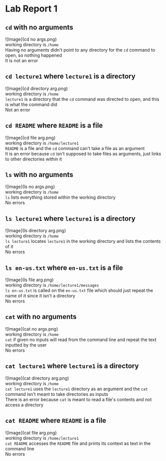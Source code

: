 # Lab Report 1
## `cd` with no arguments
![Image](cd no args.png)<br>
working directory is `/home`<br>
Having no arguments didn't point to any directory for the `cd` command to open, so nothing happened<br>
It is not an error<br>

## `cd lecture1` where `lecture1` is a directory
![Image](cd directory arg.png)<br>
working directory is `/home`<br>
`lecture1` is a directory that the `cd` command was directed to open, and this is what the command did<br>
Not an error<br>

## `cd README` where `README` is a file
![Image](cd file arg.png)<br>
working directory is `/home/lecture1`<br>
`README` is a file and the `cd` command can't take a file as an argument<br>
It is an error because `cd` isn't supposed to take files as arguments, just links to other directories within it<br>

## `ls` with no arguments
![Image](ls no args.png)<br>
working directory is `/home`<br>
`ls` lists everything stored within the working directory<br>
No errors<br>

## `ls lecture1` where `lecture1` is a directory
![Image](ls directory arg.png)<br>
working directory is `/home`<br>
`ls lecture1` locates `lecture1` in the working directory and lists the contents of it<br>
No errors<br>

## `ls en-us.txt` where `en-us.txt` is a file
![Image](ls file arg.png)<br>
working directory is `/home/lecture1/messages`<br>
`ls en-us.txt` is called on the `en-us.txt` file which should just repeat the name of it since it isn't a directory<br>
No errors<br>

## `cat` with no arguments
![Image](cat no args.png)<br>
working directory is `/home`<br>
`cat` if given no inputs will read from the command line and repeat the text inputted by the user<br>
No errors<br>

## `cat lecture1` where `lecture1` is a directory
![Image](cat directory arg.png)<br>
working directory is `/home`<br>
`cat lecture1` uses the `lecture1` directory as an argument and the `cat` command isn't meant to take directories as inputs<br>
There is an error because `cat` is meant to read a file's contents and not access a directory<br>

## `cat README` where `README` is a file
![Image](cat file arg.png)<br>
working directory is `/home/lecture1`<br>
`cat README` accesses the `README` file and prints its context as text in the command line<br>
No errors<br>
